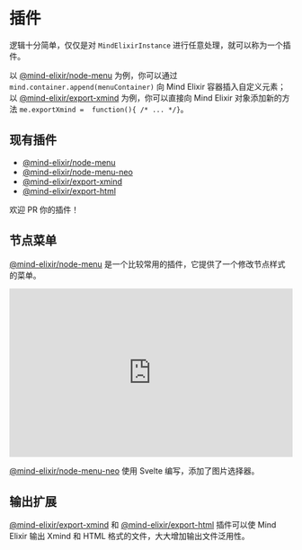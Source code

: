 # 插件

逻辑十分简单，仅仅是对 `MindElixirInstance` 进行任意处理，就可以称为一个插件。

以 [@mind-elixir/node-menu](https://github.com/SSShooter/node-menu/blob/bec096cbd52770d082fce57a82568b4fb25c19f8/nodeMenu.ts#L34C26-L34C30) 为例，你可以通过 `mind.container.append(menuContainer)` 向 Mind Elixir 容器插入自定义元素；以 [@mind-elixir/export-xmind](https://github.com/SSShooter/export-xmind/blob/6690e97e1b081dcaa8932d20b4f14ddd58fc678c/index.js#L65) 为例，你可以直接向 Mind Elixir 对象添加新的方法 `me.exportXmind =  function(){ /* ... */}`。

## 现有插件

- [@mind-elixir/node-menu](https://github.com/ssshooter/node-menu)
- [@mind-elixir/node-menu-neo](https://github.com/ssshooter/node-menu-neo)
- [@mind-elixir/export-xmind](https://github.com/ssshooter/export-xmind)
- [@mind-elixir/export-html](https://github.com/ssshooter/export-html)

欢迎 PR 你的插件！

## 节点菜单

[@mind-elixir/node-menu](https://github.com/ssshooter/node-menu) 是一个比较常用的插件，它提供了一个修改节点样式的菜单。

<iframe height="300" style="width: 100%;" scrolling="no" title="Untitled" src="https://codepen.io/ssshooter/embed/NWJwBNV?default-tab=js%2Cresult&editable=true" frameborder="no" loading="lazy" allowtransparency="true" allowfullscreen="true">
  See the Pen <a href="https://codepen.io/ssshooter/pen/NWJwBNV">
  Untitled</a> by ssshooter (<a href="https://codepen.io/ssshooter">@ssshooter</a>)
  on <a href="https://codepen.io">CodePen</a>.
</iframe>

[@mind-elixir/node-menu-neo](https://github.com/ssshooter/node-menu-neo) 使用 Svelte 编写，添加了图片选择器。

## 输出扩展

[@mind-elixir/export-xmind](https://github.com/ssshooter/export-xmind) 和 [@mind-elixir/export-html](https://github.com/ssshooter/export-html) 插件可以使 Mind Elixir 输出 Xmind 和 HTML 格式的文件，大大增加输出文件泛用性。
